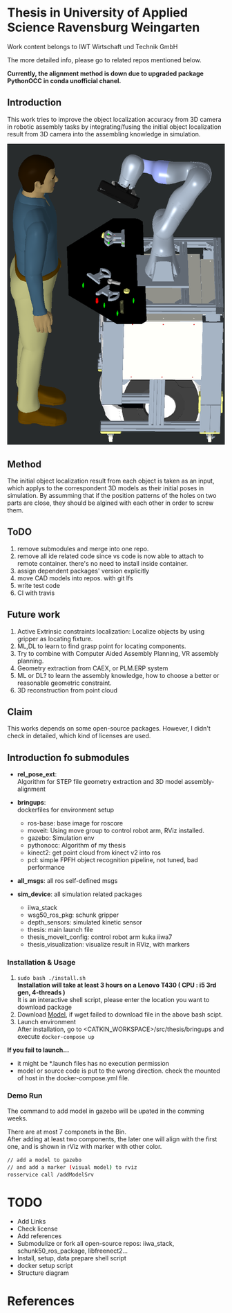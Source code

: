 # Thesis in University of Applied Science Ravensburg Weingarten 
Work content belongs to IWT Wirtschaft und Technik GmbH

The more detailed info, please go to related repos mentioned below.

**Currently, the alignment method is down due to upgraded package PythonOCC in conda unofficial chanel.**  

## Introduction
This work tries to improve the object localization accuracy from 3D camera  in robotic assembly tasks by integrating/fusing the initial object localization result from 3D camera into the assembling knowledge in simulation. 

![Senario](https://raw.githubusercontent.com/lentychang/thesis/master/etc/Illustration_Lf064.png)

## Method  
The initial object localization result from each object is taken as an input, which applys to the correspondent 3D models as their initial poses in simulation.
By assumming that if the position patterns of the holes on two parts are close, they should be algined with each other in order to screw them.


## ToDO
1. remove submodules and merge into one repo.
2. remove all ide related code since vs code is now able to attach to remote container. there's no need to install inside container.
3. assign dependent packages' version explicitly
4. move CAD models into repos. with git lfs
5. write test code
6. CI with travis

## Future work
1. Active Extrinsic constraints localization: Localize objects by using gripper as locating fixture.
2. ML,DL to learn to find grasp point for locating components.
3. Try to combine with Computer Aided Assembly Planning, VR assembly planning.
4. Geometry extraction from CAEX, or PLM.ERP system
5. ML or DL? to learn the assembly knowledge, how to choose a better or reasonable geometric constraint.
6. 3D reconstruction from point cloud


## Claim
This works depends on some open-source packages. However, I didn't check in detailed, which kind of licenses are used.

## Introduction fo submodules
- **rel_pose_ext**:  
  Algorithm for STEP file geometry extraction and 3D model assembly-alignment 
- **bringups**:  
  dockerfiles for environment setup  
  - ros-base: base image for roscore
  - moveit: Using move group to control robot arm, RViz installed.
  - gazebo: Simulation env
  - pythonocc: Algorithm of my thesis
  - kinect2: get point cloud from kinect v2 into ros
  - pcl: simple FPFH object recognition pipeline, not tuned, bad performance

- **all_msgs**: all ros self-defined msgs
- **sim_device**: 
  all simulation related packages
  - iiwa_stack
  - wsg50_ros_pkg: schunk gripper
  - depth_sensors: simulated kinetic sensor
  - thesis: main launch file
  - thesis_moveit_config: control robot arm kuka iiwa7
  - thesis_visualization: visualize result in RViz, with markers

### Installation & Usage
1. `sudo bash ./install.sh`  
**Installation will take at least 3 hours on a Lenovo T430 ( CPU : i5 3rd gen, 4-threads )**  
It is an interactive shell script, please enter the location you want to download package  
2. Download [Model](https://drive.google.com/file/d/1hu24fzK6UWyHuMvjTJyuWSYJhqoMSfFP/view?usp=sharing), if wget failed to download file in the above bash scipt.
2. Launch environment  
After installation, go to <CATKIN_WORKSPACE>/src/thesis/bringups and execute `docker-compose up` 

**If you fail to launch...**
   - it might be *.launch files has no execution permission 
   - model or source code is put to the wrong direction. check the mounted of host in the docker-compose.yml file.



### Demo Run
The command to add model in gazebo will be upated in the comming weeks.  


There are at most 7 componets in the Bin.  
After adding at least two components, the later one will align with the first one, and is shown in rViz with marker with other color.
```bash
// add a model to gazebo 
// and add a marker (visual model) to rviz
rosservice call /addModelSrv
```


# TODO  
- Add Links
- Check license
- Add references
- Submodulize or fork all open-source repos: iiwa_stack, schunk50_ros_package, libfreenect2...
- Install, setup, data prepare shell script
- docker setup script
- Structure diagram

# References
